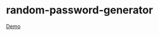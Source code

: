# random-password-generator

<a href="https://amritrv2604.github.io/random-password-generator/">Demo</a>
